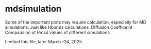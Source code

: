 # mdsimulation
Some of the important plots may require calculation, especially for MD simulations.
Just like Hbonds calculations.
DIffusion Coefficeint
Comparision of Rmsd values of different simulations


I edited this file, later March -24, 2025. 

